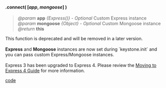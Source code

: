 #### .connect( [_app_, _mongoose_] )
> *@param* **app** _{Express()}_ - _Optional_ Custom Express instance  
> *@param* **mongoose** _{Object}_ - _Optional_ Custom Mongoose instance  
> _@return_ **this** 

<p class="warning-note">This function is deprecated and will be removed in a later version. <br /><br />
	<strong>Express</strong> and <strong> Mongoose</strong> instances are now set during `keystone.init` and you can pass custom Express/Mongoose instances.<br /><br /> Express 3 has been upgraded to Express 4. Please review the <a href="http://expressjs.com/guide/migrating-4.html" target="_blank" >Moving to Express 4 Guide</a> for more information.
</p>


<div class="code-header addGitHubLink" data-file="lib/core/connect.js"> <a href="#" class="loadCode"> code</a> </div><pre class=" language-javascript hideCode api"></pre> 
